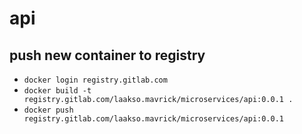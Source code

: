 # api

## push new container to registry

- `docker login registry.gitlab.com`
- `docker build -t registry.gitlab.com/laakso.mavrick/microservices/api:0.0.1 .`
- `docker push registry.gitlab.com/laakso.mavrick/microservices/api:0.0.1`
